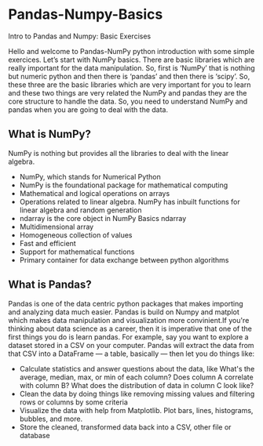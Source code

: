 # Pandas-Numpy-Basics
Intro to Pandas and Numpy: Basic Exercises

Hello and welcome to Pandas-NumPy python introduction with some simple exercices. Let’s start with NumPy basics.  There are basic libraries which are really important for the data manipulation. So, first is ‘NumPy’ that is nothing but numeric python and then there is ‘pandas’ and then there is ‘scipy’. So, these three are the basic libraries which are very important for you to learn and these two things are very related the NumPy and pandas they are the core structure to handle the data. So, you need to understand NumPy and pandas when you are going to deal with the data.

## What is NumPy? 
NumPy is nothing but provides all the libraries to deal with the linear algebra. 
- NumPy, which stands for Numerical Python
- NumPy is the foundational package for mathematical computing 
- Mathematical and logical operations on arrays 
- Operations related to linear algebra. NumPy has inbuilt functions for linear algebra and random generation 
- ndarray is the core object in NumPy Basics ndarray 
- Multidimensional array 
- Homogeneous collection of values 
- Fast and efficient 
- Support for mathematical functions 
- Primary container for data exchange between python algorithms

## What is Pandas?

Pandas is one of the data centric python packages that makes importing and analyzing data much easier. Pandas is build on Numpy and matplot which makes data manipulation and visualization more convinient.If you're thinking about data science as a career, then it is imperative that one of the first things you do is learn pandas. 
For example, say you want to explore a dataset stored in a CSV on your computer. Pandas will extract the data from that CSV into a DataFrame — a table, basically — then let you do things like:

- Calculate statistics and answer questions about the data, like What's the average, median, max, or min of each column? Does column A correlate with column B? What does the distribution of data in column C look like?
- Clean the data by doing things like removing missing values and filtering rows or columns by some criteria
- Visualize the data with help from Matplotlib. Plot bars, lines, histograms, bubbles, and more.
- Store the cleaned, transformed data back into a CSV, other file or database
